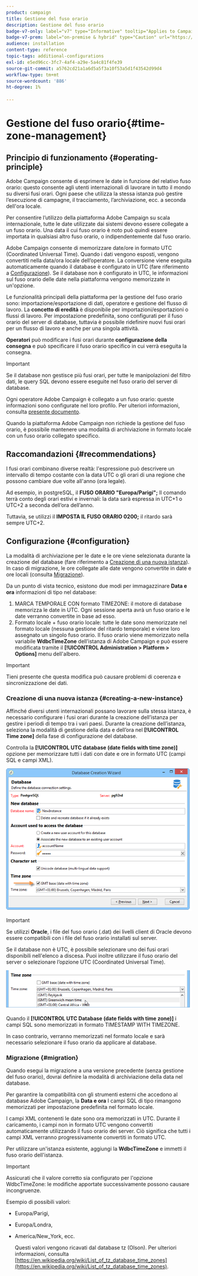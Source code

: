 ```yaml
---
product: campaign
title: Gestione del fuso orario
description: Gestione del fuso orario
badge-v7-only: label="v7" type="Informative" tooltip="Applies to Campaign Classic v7 only"
badge-v7-prem: label="on-premise & hybrid" type="Caution" url="https://experienceleague.adobe.com/docs/campaign-classic/using/installing-campaign-classic/architecture-and-hosting-models/hosting-models-lp/hosting-models.html?lang=en" tooltip="Applies to on-premise and hybrid deployments only"
audience: installation
content-type: reference
topic-tags: additional-configurations
exl-id: e5ed96cc-3fc7-4af4-a29e-5a4c81f4fe39
source-git-commit: a5762cd21a1a6d5a5f3a10f53a5d1f43542d99d4
workflow-type: tm+mt
source-wordcount: '886'
ht-degree: 1%

---
```


# Gestione del fuso orario{#time-zone-management}



## Principio di funzionamento {#operating-principle}

Adobe Campaign consente di esprimere le date in funzione del relativo fuso orario: questo consente agli utenti internazionali di lavorare in tutto il mondo su diversi fusi orari. Ogni paese che utilizza la stessa istanza può gestire l’esecuzione di campagne, il tracciamento, l’archiviazione, ecc. a seconda dell&#39;ora locale.

Per consentire l’utilizzo della piattaforma Adobe Campaign su scala internazionale, tutte le date utilizzate dai sistemi devono essere collegate a un fuso orario. Una data il cui fuso orario è noto può quindi essere importata in qualsiasi altro fuso orario, o indipendentemente dal fuso orario.

Adobe Campaign consente di memorizzare date/ore in formato UTC (Coordinated Universal Time). Quando i dati vengono esposti, vengono convertiti nella data/ora locale dell’operatore. La conversione viene eseguita automaticamente quando il database è configurato in UTC (fare riferimento a [Configurazione](#configuration)). Se il database non è configurato in UTC, le informazioni sul fuso orario delle date nella piattaforma vengono memorizzate in un&#39;opzione.

Le funzionalità principali della piattaforma per la gestione del fuso orario sono: importazione/esportazione di dati, operatore e gestione del flusso di lavoro. La **concetto di eredità** è disponibile per importazioni/esportazioni o flussi di lavoro. Per impostazione predefinita, sono configurati per il fuso orario del server di database, tuttavia è possibile ridefinire nuovi fusi orari per un flusso di lavoro e anche per una singola attività.

**Operatori** può modificare i fusi orari durante **configurazione della consegna** e può specificare il fuso orario specifico in cui verrà eseguita la consegna.

>[!IMPORTANT]
>
>Se il database non gestisce più fusi orari, per tutte le manipolazioni del filtro dati, le query SQL devono essere eseguite nel fuso orario del server di database.

Ogni operatore Adobe Campaign è collegato a un fuso orario: queste informazioni sono configurate nel loro profilo. Per ulteriori informazioni, consulta [presente documento](../../platform/using/access-management.md).

Quando la piattaforma Adobe Campaign non richiede la gestione del fuso orario, è possibile mantenere una modalità di archiviazione in formato locale con un fuso orario collegato specifico.

## Raccomandazioni {#recommendations}

I fusi orari combinano diverse realtà: l&#39;espressione può descrivere un intervallo di tempo costante con la data UTC o gli orari di una regione che possono cambiare due volte all&#39;anno (ora legale).

Ad esempio, in postgreSQL, il **FUSO ORARIO &quot;Europa/Parigi&quot;;** Il comando terrà conto degli orari estivi e invernali: la data sarà espressa in UTC+1 o UTC+2 a seconda dell’ora dell’anno.

Tuttavia, se utilizzi il **IMPOSTA IL FUSO ORARIO 0200;** il ritardo sarà sempre UTC+2.

## Configurazione {#configuration}

La modalità di archiviazione per le date e le ore viene selezionata durante la creazione del database (fare riferimento a [Creazione di una nuova istanza](#creating-a-new-instance)). In caso di migrazione, le ore collegate alle date vengono convertite in date e ore locali (consulta [Migrazione](#migration)).

Da un punto di vista tecnico, esistono due modi per immagazzinare **Data e ora** informazioni di tipo nel database:

1. MARCA TEMPORALE CON formato TIMEZONE: il motore di database memorizza le date in UTC. Ogni sessione aperta avrà un fuso orario e le date verranno convertite in base ad esso.
1. Formato locale + fuso orario locale: tutte le date sono memorizzate nel formato locale (nessuna gestione del ritardo temporale) e viene loro assegnato un singolo fuso orario. Il fuso orario viene memorizzato nella variabile **WdbcTimeZone** dell’istanza di Adobe Campaign e può essere modificata tramite il **[!UICONTROL Administration > Platform > Options]** menu dell&#39;albero.

>[!IMPORTANT]
>
>Tieni presente che questa modifica può causare problemi di coerenza e sincronizzazione dei dati.

### Creazione di una nuova istanza {#creating-a-new-instance}

Affinché diversi utenti internazionali possano lavorare sulla stessa istanza, è necessario configurare i fusi orari durante la creazione dell’istanza per gestire i periodi di tempo tra i vari paesi. Durante la creazione dell’istanza, seleziona la modalità di gestione della data e dell’ora nel **[!UICONTROL Time zone]** della fase di configurazione del database.

Controlla la **[!UICONTROL UTC database (date fields with time zone)]** opzione per memorizzare tutti i dati con date e ore in formato UTC (campi SQL e campi XML).

![](assets/install_wz_select_utc_option.png)

>[!IMPORTANT]
>
>Se utilizzi **Oracle**, i file del fuso orario (.dat) dei livelli client di Oracle devono essere compatibili con i file del fuso orario installati sul server.

Se il database non è UTC, è possibile selezionare uno dei fusi orari disponibili nell&#39;elenco a discesa. Puoi inoltre utilizzare il fuso orario del server o selezionare l’opzione UTC (Coordinated Universal Time).

![](assets/install_wz_unselect_utc_option.png)

Quando il **[!UICONTROL UTC Database (date fields with time zone)]** i campi SQL sono memorizzati in formato TIMESTAMP WITH TIMEZONE.

In caso contrario, verranno memorizzati nel formato locale e sarà necessario selezionare il fuso orario da applicare al database.

### Migrazione {#migration}

Quando esegui la migrazione a una versione precedente (senza gestione del fuso orario), dovrai definire la modalità di archiviazione della data nel database.

Per garantire la compatibilità con gli strumenti esterni che accedono al database Adobe Campaign, la **Data e ora** I campi SQL di tipo rimangono memorizzati per impostazione predefinita nel formato locale.

I campi XML contenenti le date sono ora memorizzati in UTC. Durante il caricamento, i campi non in formato UTC vengono convertiti automaticamente utilizzando il fuso orario dei server. Ciò significa che tutti i campi XML verranno progressivamente convertiti in formato UTC.

Per utilizzare un&#39;istanza esistente, aggiungi la **WdbcTimeZone** e immetti il fuso orario dell&#39;istanza.

>[!IMPORTANT]
>
>Assicurati che il valore corretto sia configurato per l&#39;opzione WdbcTimeZone: le modifiche apportate successivamente possono causare incongruenze.

Esempio di possibili valori:

* Europa/Parigi,
* Europa/Londra,
* America/New_York, ecc.

   Questi valori vengono ricavati dal database tz (Olson). Per ulteriori informazioni, consulta [https://en.wikipedia.org/wiki/List_of_tz_database_time_zones](https://en.wikipedia.org/wiki/List_of_tz_database_time_zones).
